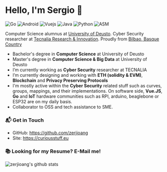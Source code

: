# Hello, I'm Sergio 👋

![Go](https://img.shields.io/badge/Go-Expert-blue)
![Android](https://img.shields.io/badge/Android-Expert-blue)
![Vuejs](https://img.shields.io/badge/Vuejs-Expert-blue)
![Java](https://img.shields.io/badge/Java-Intermediate-green)
![Python](https://img.shields.io/badge/Python-Intermediate-green)
![ASM](https://img.shields.io/badge/Assembly-Beginner-yellow)

Computer Science alumnus at [University of Deusto](https://www.deusto.es/cs/Satellite/deusto/es/universidad-deusto). Cyber Security researcher at [Tecnalia Research & Innovation](https://www.tecnalia.com/). Proudly from [Bilbao, Basque Country](https://www.basquecountry.eus/inicio/)

- Bachelor's degree in **Computer Science** at University of Deusto
- Master's degree in **Computer Science & Big Data** at University of Deusto
- I’m currently working as **Cyber Security** researcher at TECNALIA
- I’m currently designing and working with **ETH (solidity & EVM)**, **Blockchain** and **Privacy Preserving Protocols**
- I'm mostly active within the **Cyber Security** related stuff such as curves, groups, mappings, and their implementations. On software side, **Vue.JS**, **Go** and **IoT** hardware communities such as RPI, arduino, beaglebone or ESP32 are on my daily basis.
- Collaborator to OSS and tech assistance to SME.

### 📬 Get in Touch

- GitHub: https://github.com/zerjioang
- Site: https://curiousstuff.eu

### 📚 Looking for my Resume? E-Mail me!

![zerjioang's github stats](https://github-readme-stats.vercel.app/api?username=zerjioang&show_icons=true&hide_border=true)
